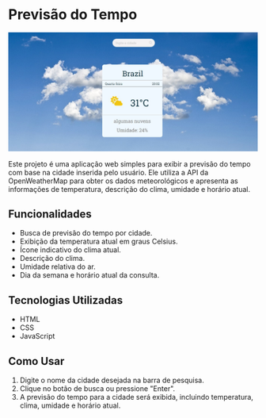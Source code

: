 # Previsão do Tempo

![Preview](images/previsao_tempo.jpg)

Este projeto é uma aplicação web simples para exibir a previsão do tempo com base na cidade inserida pelo usuário. Ele utiliza a API da OpenWeatherMap para obter os dados meteorológicos e apresenta as informações de temperatura, descrição do clima, umidade e horário atual.

## Funcionalidades

- Busca de previsão do tempo por cidade.
- Exibição da temperatura atual em graus Celsius.
- Ícone indicativo do clima atual.
- Descrição do clima.
- Umidade relativa do ar.
- Dia da semana e horário atual da consulta.

## Tecnologias Utilizadas

- HTML
- CSS
- JavaScript

## Como Usar

1. Digite o nome da cidade desejada na barra de pesquisa.
2. Clique no botão de busca ou pressione "Enter".
3. A previsão do tempo para a cidade será exibida, incluindo temperatura, clima, umidade e horário atual.



